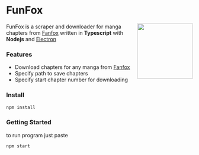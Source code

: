# FunFox

<img align="right" src=assets/img/icon.png height="150px">

FunFox is a scraper and downloader for manga chapters from [Fanfox](http://fanfox.net/) written in **Typescript** with **Nodejs** and [Electron](https://www.electronjs.org/)

### Features

- Download chapters for any manga from [Fanfox](http://fanfox.net/)
- Specify path to save chapters
- Specify start chapter number for downloading

### Install

```sh
npm install
```

### Getting Started

to run program just paste
```sh
npm start
```
